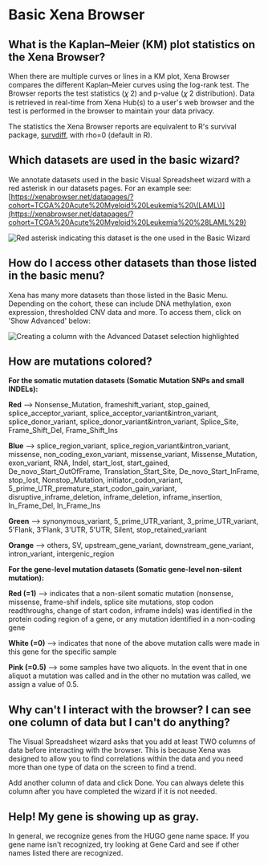 # Basic Xena Browser

## What is the Kaplan–Meier \(KM\) plot statistics on the Xena Browser?

When there are multiple curves or lines in a KM plot, Xena Browser compares the different Kaplan–Meier curves using the log-rank test. The Browser reports the test statistics \(𝜒 2\)  and p-value \(𝜒 2 distribution\). Data is retrieved in real-time from Xena Hub\(s\) to a user's web browser and the test is performed in the browser to maintain your data privacy.

The statistics the Xena Browser reports are equivalent to R's survival package, [survdiff](https://stat.ethz.ch/R-manual/R-devel/library/survival/html/survdiff.html), with rho=0 \(default in R\). 

## **Which datasets are used in the basic wizard?**

We annotate datasets used in the basic Visual Spreadsheet wizard with a red asterisk in our datasets pages. For an example see: [https://xenabrowser.net/datapages/?cohort=TCGA%20Acute%20Myeloid%20Leukemia%20\(LAML\)](https://xenabrowser.net/datapages/?cohort=TCGA%20Acute%20Myeloid%20Leukemia%20%28LAML%29)

![Red asterisk indicating this dataset is the one used in the Basic Wizard](../.gitbook/assets/redasterisk.png)

## How do I access other datasets than those listed in the basic menu?

Xena has many more datasets than those listed in the Basic Menu. Depending on the cohort, these can include DNA methylation, exon expression, thresholded CNV data and more. To access them, click on 'Show Advanced' below:

![Creating a column with the Advanced Dataset selection highlighted](../.gitbook/assets/advancedmenu.png)

## How are mutations colored?

**For the somatic mutation datasets \(Somatic Mutation SNPs and small INDELs\):**

**Red** --&gt; Nonsense\_Mutation, frameshift\_variant, stop\_gained, splice\_acceptor\_variant, splice\_acceptor\_variant&intron\_variant, splice\_donor\_variant, splice\_donor\_variant&intron\_variant, Splice\_Site, Frame\_Shift\_Del, Frame\_Shift\_Ins

**Blue** --&gt; splice\_region\_variant, splice\_region\_variant&intron\_variant, missense, non\_coding\_exon\_variant, missense\_variant, Missense\_Mutation, exon\_variant, RNA, Indel, start\_lost, start\_gained, De\_novo\_Start\_OutOfFrame, Translation\_Start\_Site, De\_novo\_Start\_InFrame, stop\_lost, Nonstop\_Mutation, initiator\_codon\_variant, 5\_prime\_UTR\_premature\_start\_codon\_gain\_variant, disruptive\_inframe\_deletion, inframe\_deletion, inframe\_insertion, In\_Frame\_Del, In\_Frame\_Ins

**Green** --&gt; synonymous\_variant, 5\_prime\_UTR\_variant, 3\_prime\_UTR\_variant, 5'Flank, 3'Flank, 3'UTR, 5'UTR, Silent, stop\_retained\_variant

**Orange** --&gt; others, SV, upstream_gene_variant, downstream\_gene\_variant, intron\_variant, intergenic\_region

**For the gene-level mutation datasets \(Somatic gene-level non-silent mutation\):**

**Red \(=1\)** --&gt; indicates that a non-silent somatic mutation \(nonsense, missense, frame-shif indels, splice site mutations, stop codon readthroughs, change of start codon, inframe indels\) was identified in the protein coding region of a gene, or any mutation identified in a non-coding gene

**White \(=0\)** --&gt; indicates that none of the above mutation calls were made in this gene for the specific sample

**Pink \(=0.5\)** --&gt; some samples have two aliquots. In the event that in one aliquot a mutation was called and in the other no mutation was called, we assign a value of 0.5.

## Why can't I interact with the browser? I can see one column of data but I can't do anything?

The Visual Spreadsheet wizard asks that you add at least TWO columns of data before interacting with the browser. This is because Xena was designed to allow you to find correlations within the data and you need more than one type of data on the screen to find a trend. 

Add another column of data and click Done. You can always delete this column after you have completed the wizard if it is not needed.

## Help! My gene is showing up as gray.

In general, we recognize genes from the HUGO gene name space. If you gene name isn't recognized, try looking at Gene Card and see if other names listed there are recognized.

